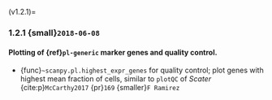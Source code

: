 (v1.2.1)=
### 1.2.1 {small}`2018-06-08`

#### Plotting of {ref}`pl-generic` marker genes and quality control.

- {func}`~scanpy.pl.highest_expr_genes` for quality control; plot genes with highest mean fraction of cells, similar to `plotQC` of *Scater* {cite:p}`McCarthy2017` {pr}`169` {smaller}`F Ramirez`
